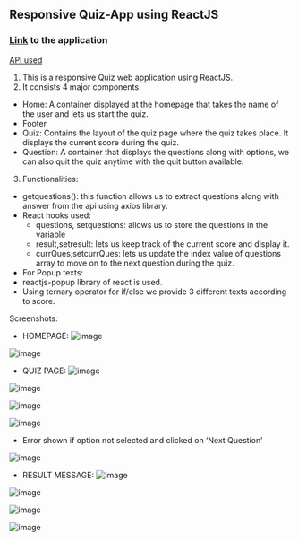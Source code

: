 ## Responsive Quiz-App using ReactJS
### [Link](https://reactjs-apeksha.vercel.app/) to the application

[API used](https://opentdb.com/api_config.php)

1.	This is a responsive Quiz web application using ReactJS. 
2.	It consists 4 major components: 
  *	Home: A container displayed at the homepage that takes the name of the user and lets us start the quiz. 
  *	Footer 
  * Quiz: Contains the layout of the quiz page where the quiz takes place. It displays the current score during the quiz. 
  *	Question: A container that displays the questions along with options, we can also quit the quiz anytime with the quit button available. 
3. Functionalities: 
 * getquestions(): this function allows us to extract questions along with answer from the api using axios library. 
 * React hooks used:
   * questions, setquestions: allows us to store the questions in the variable 
   * result,setresult: lets us keep track of the current score and display it.
   * currQues,setcurrQues: lets us update the index value of questions array to move on to the next question during the quiz. 
* For Popup texts: 
*	reactjs-popup library of react is used.
* Using ternary operator for if/else we provide 3 different texts according to score. 



Screenshots:
- HOMEPAGE:
![image](https://user-images.githubusercontent.com/84583787/178573574-67e3c061-dbb6-4c4f-a545-7b526d9ee32f.png)

![image](https://user-images.githubusercontent.com/84583787/178573602-02a078bf-a410-4336-b277-5fe41ad6c555.png)

- QUIZ PAGE:
![image](https://user-images.githubusercontent.com/84583787/178573662-44160262-55ab-4bbd-8b66-c0d096d8b9ae.png)

![image](https://user-images.githubusercontent.com/84583787/178573691-2dadf7bb-dce2-4614-ac4e-b6fe65867034.png)

![image](https://user-images.githubusercontent.com/84583787/178573798-13985ed2-df6a-4267-b280-d2c8c82d57df.png)

![image](https://user-images.githubusercontent.com/84583787/178573829-bbe92bc0-a9eb-4b34-8a7b-261ed89edb7e.png)

- Error shown if option not selected and clicked on ‘Next Question’ 

![image](https://user-images.githubusercontent.com/84583787/178573974-07b9f7c9-1e6b-4ae7-abbd-f75c0de73c34.png)

- RESULT MESSAGE:
![image](https://user-images.githubusercontent.com/84583787/178574080-db95e9fa-de8c-4573-9802-30d651e58703.png)

![image](https://user-images.githubusercontent.com/84583787/178574104-437b6b73-7396-4bd3-a196-953ad0930022.png)

![image](https://user-images.githubusercontent.com/84583787/178574136-2e461e4c-e7c4-47da-86ba-4b44f0ee0b08.png)

![image](https://user-images.githubusercontent.com/84583787/178574180-dac9ee86-6010-4059-a5a4-a2cd2b6e3384.png)
